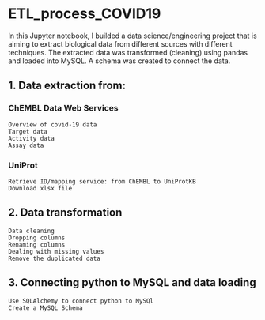# ETL_process_COVID19

In this Jupyter notebook, I builded a data science/engineering project that is aiming to extract biological data from different sources with different techniques. The extracted data was transformed (cleaning) using pandas and loaded into MySQL. A schema was created to connect the data.

## 1. Data extraction from:

### ChEMBL Data Web Services

    Overview of covid-19 data
    Target data
    Activity data
    Assay data

### UniProt

    Retrieve ID/mapping service: from ChEMBL to UniProtKB
    Download xlsx file

## 2. Data transformation

    Data cleaning
    Dropping columns
    Renaming columns
    Dealing with missing values
    Remove the duplicated data

## 3. Connecting python to MySQL and data loading

    Use SQLAlchemy to connect python to MySQl
    Create a MySQL Schema

